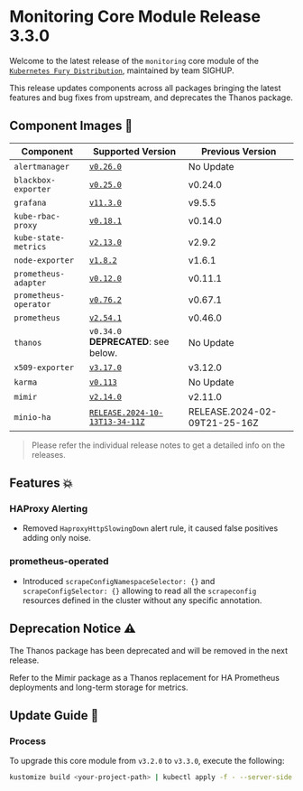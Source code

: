 # Monitoring Core Module Release 3.3.0

Welcome to the latest release of the `monitoring` core module of the [`Kubernetes Fury Distribution`](https://github.com/sighupio/fury-distribution), maintained by team SIGHUP.

This release updates components across all packages bringing the latest features and bug fixes from upstream, and deprecates the Thanos package.

## Component Images 🚢

| Component             | Supported Version                                                                                          | Previous Version             |
| --------------------- | ---------------------------------------------------------------------------------------------------------- | ---------------------------- |
| `alertmanager`        | [`v0.26.0`](https://github.com/prometheus/alertmanager/releases/tag/v0.26.0)                               | No Update                    |
| `blackbox-exporter`   | [`v0.25.0`](https://github.com/prometheus/blackbox_exporter/releases/tag/v0.25.0)                          | v0.24.0                      |
| `grafana`             | [`v11.3.0`](https://github.com/grafana/grafana/releases/tag/v11.3.0)                                       | v9.5.5                       |
| `kube-rbac-proxy`     | [`v0.18.1`](https://github.com/brancz/kube-rbac-proxy/releases/tag/v0.18.1)                                | v0.14.0                      |
| `kube-state-metrics`  | [`v2.13.0`](https://github.com/kubernetes/kube-state-metrics/releases/tag/v2.13.0)                         | v2.9.2                       |
| `node-exporter`       | [`v1.8.2`](https://github.com/prometheus/node_exporter/releases/tag/v1.8.2)                                | v1.6.1                       |
| `prometheus-adapter`  | [`v0.12.0`](https://github.com/kubernetes-sigs/prometheus-adapter/releases/tag/v0.12.0)                    | v0.11.1                      |
| `prometheus-operator` | [`v0.76.2`](https://github.com/prometheus-operator/prometheus-operator/releases/tag/v0.76.2)               | v0.67.1                      |
| `prometheus`          | [`v2.54.1`](https://github.com/prometheus/prometheus/releases/tag/v2.54.1)                                 | v0.46.0                      |
| `thanos`              | `v0.34.0` **DEPRECATED**: see below.                                                                       | No Update                    |
| `x509-exporter`       | [`v3.17.0`](https://github.com/enix/x509-certificate-exporter/releases/tag/v3.17.0)                        | v3.12.0                      |
| `karma`               | [`v0.113`](https://github.com/prymitive/karma/releases/tag/v0.113)                                         | No Update                    |
| `mimir`               | [`v2.14.0`](https://github.com/grafana/mimir/releases/tag/mimir-2.14.0)                                    | v2.11.0                      |
| `minio-ha`            | [`RELEASE.2024-10-13T13-34-11Z`](https://github.com/minio/minio/releases/tag/RELEASE.2024-10-13T13-34-11Z) | RELEASE.2024-02-09T21-25-16Z |

> Please refer the individual release notes to get a detailed info on the releases.

## Features 💥

### HAProxy Alerting

- Removed `HaproxyHttpSlowingDown` alert rule, it caused false positives adding only noise.

### prometheus-operated

- Introduced `scrapeConfigNamespaceSelector: {}` and `scrapeConfigSelector: {}` allowing to read all the `scrapeconfig` resources defined in the cluster without any specific annotation.

## Deprecation Notice ⚠️

The Thanos package has been deprecated and will be removed in the next release.

Refer to the Mimir package as a Thanos replacement for HA Prometheus deployments and long-term storage for metrics.

## Update Guide 🦮

### Process

To upgrade this core module from `v3.2.0` to `v3.3.0`, execute the following:

```bash
kustomize build <your-project-path> | kubectl apply -f - --server-side
```
